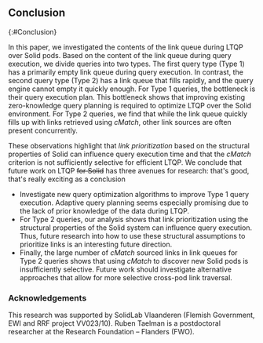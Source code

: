 ## Conclusion
{:#Conclusion}

In this paper, we investigated the contents of the link queue during LTQP over Solid pods. 
Based on the content of the link queue during query execution, we divide queries into two types. 
The first query type (Type 1) has a primarily empty link queue during query execution. 
In contrast, the second query type (Type 2) has a link queue that fills rapidly, and the query engine cannot empty it quickly enough. 
For Type 1 queries, the bottleneck is their query execution plan. 
This bottleneck shows that improving existing zero-knowledge query planning is required to optimize LTQP over the Solid environment. 
For Type 2 queries, we find that while the link queue quickly fills up with links retrieved using <em class="keyword">cMatch</em>, other link sources are often present concurrently.

These observations highlight that _link prioritization_ based on the structural properties of Solid can influence query execution time and that the <em class="keyword">cMatch</em> criterion is not sufficiently selective for efficient LTQP. 
We conclude that future work on LTQP <del class="comment" data-author="RV">for Solid</del> has three avenues for research:
<span class="comment" data-author="RV">that's good, that's really exciting as a conclusion</span>

- Investigate new query optimization algorithms to improve Type 1 query execution. 
Adaptive query planning seems especially promising due to the lack of prior knowledge of the data during LTQP. 
- For Type 2 queries, our analysis shows that link prioritization using the structural properties of the Solid system can influence query execution. 
Thus, future research into how to use these structural assumptions to prioritize links is an interesting future direction. 
- Finally, the large number of <em class="keyword">cMatch</em> sourced links in link queues for Type 2 queries shows that using <em class="keyword">cMatch</em> to discover new Solid pods is insufficiently selective. 
Future work should investigate alternative approaches that allow for more selective cross-pod link traversal.

### Acknowledgements
This research was supported by SolidLab Vlaanderen (Flemish Government, EWI and RRF project VV023/10).
Ruben Taelman is a postdoctoral researcher at the Research Foundation – Flanders (FWO).
